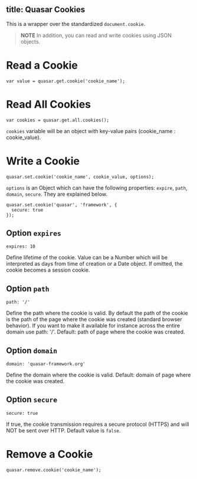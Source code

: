 title: Quasar Cookies
---
This is a wrapper over the standardized `document.cookie`.

> **NOTE**
> In addition, you can read and write cookies using JSON objects.

# Read a Cookie
```
var value = quasar.get.cookie('cookie_name');
```

# Read All Cookies
```
var cookies = quasar.get.all.cookies();
```
`cookies` variable will be an object with key-value pairs (cookie_name : cookie_value).

# Write a Cookie
```
quasar.set.cookie('cookie_name', cookie_value, options);
```

`options` is an Object which can have the following properties: `expire`, `path`, `domain`, `secure`. They are explained below.

```
quasar.set.cookie('quasar', 'framework', {
  secure: true
});
```

## Option `expires`
```
expires: 10
```
Define lifetime of the cookie. Value can be a Number which will be interpreted as days from time of creation or a Date object. If omitted, the cookie becomes a session cookie.

## Option `path`
```
path: '/'
```
Define the path where the cookie is valid. By default the path of the cookie is the path of the page where the cookie was created (standard browser behavior). If you want to make it available for instance across the entire domain use path: '/'. Default: path of page where the cookie was created.

## Option `domain`
```
domain: 'quasar-framework.org'
```
Define the domain where the cookie is valid. Default: domain of page where the cookie was created.

## Option `secure`
```
secure: true
```
If true, the cookie transmission requires a secure protocol (HTTPS) and will NOT be sent over HTTP. Default value is `false`.

# Remove a Cookie
```
quasar.remove.cookie('cookie_name');
```
